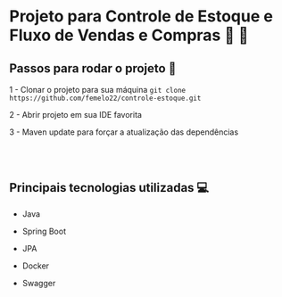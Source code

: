 <h1>Projeto para Controle de Estoque e Fluxo de Vendas e Compras 📝 🛒</h1> 


<h2>Passos para rodar o projeto 🚀</h2>

1 - Clonar o projeto para sua máquina `git clone https://github.com/femelo22/controle-estoque.git`

2 - Abrir projeto em sua IDE favorita

3 - Maven update para forçar a atualização das dependências

<br/> <br/> 


<h2>Principais tecnologias utilizadas 💻</h2>

 - Java
 
 - Spring Boot
 
 - JPA 
 
 - Docker
 
 - Swagger

<br/> <br/> 

